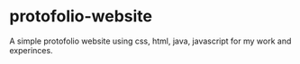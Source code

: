 # protofolio-website

A simple protofolio website using css, html, java, javascript for my work and experinces.
